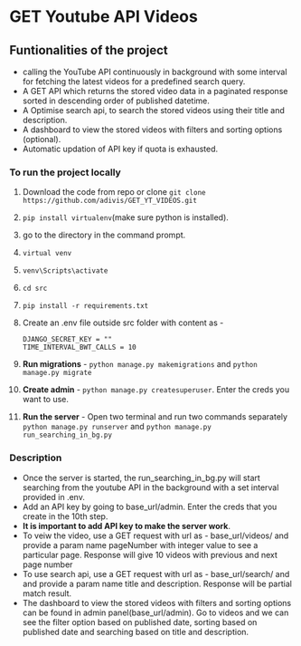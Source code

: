 # GET Youtube API Videos

## Funtionalities of the project

- calling the YouTube API continuously in background with some interval for fetching the latest videos for a predefined search query.
- A GET API which returns the stored video data in a paginated response sorted in descending order of published datetime.
- A Optimise search api, to search the stored videos using their title and description.
- A dashboard to view the stored videos with filters and sorting options (optional).
- Automatic updation of API key if quota is exhausted.

### To run the project locally

1. Download the code from repo or clone `git clone https://github.com/adivis/GET_YT_VIDEOS.git`
2. `pip install virtualenv`(make sure python is installed).
3. go to the directory in the command prompt.
4. `virtual venv`
5. `venv\Scripts\activate`
6. `cd src`
7. `pip install -r requirements.txt`
8. Create an .env file outside src folder with content as -

   ```
   DJANGO_SECRET_KEY = ""
   TIME_INTERVAL_BWT_CALLS = 10
   ```

9. **Run migrations** - `python manage.py makemigrations` and `python manage.py migrate`
10. **Create admin** - `python manage.py createsuperuser`. Enter the creds you want to use.
11. **Run the server** - Open two terminal and run two commands separately `python manage.py runserver` and `python manage.py run_searching_in_bg.py`

### Description

- Once the server is started, the run_searching_in_bg.py will start searching from the youtube API in the background with a set interval provided in .env.
- Add an API key by going to base_url/admin. Enter the creds that you create in the 10th step.
- **It is important to add API key to make the server work**.
- To veiw the video, use a GET request with url as - base_url/videos/ and provide a param name pageNumber with integer value to see a particular page. Response will give 10 videos with previous and next page number
- To use search api, use a GET request with url as - base_url/search/ and and provide a param name title and description. Response will be partial match result.
- The dashboard to view the stored videos with filters and sorting options can be found in admin panel(base_url/admin). Go to videos and we can see the filter option based on published date, sorting based on published date and searching based on title and description.
